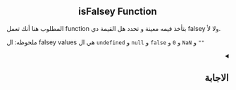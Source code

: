 
<h2 align=center>isFalsey Function</h2>

المطلوب هنا أنك تعمل function بتأخذ قيمه معينة و تحدد هل القيمة دي falsey ولا لأ.

ملحوظه: ال falsey values هي ال `undefined` و `null` و `false` و `0` و `NaN` و `""`


<details dir=rtl>
  <summary>
    <h2>الاجابة</h2>
  </summary>

نقدر نعمل ال function دي بطريقتين هما: 
 - الطريقة الأولي باستخدام ال `if` و ال `||` بالشكل دا: 

```javascript
  
  const isFalsey = (value) => {
  if (
    value === null ||
    value === undefined ||
    value === 0 ||
    value === false ||
    value === NaN ||
    value === ""
  ) {
    return true;
  }
  return false;
};
```
  
   - الطريقة الثانية باستخدام `!` بالشكل دا: 
  
```javascript
  const isFalsey2 = (value) => !value;
```
</details>

